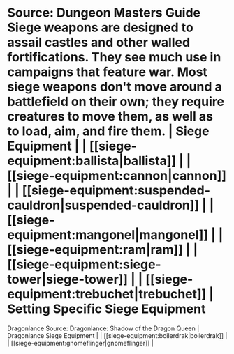 Source: Dungeon Masters Guide
Siege weapons are designed to assail castles and other walled fortifications. They see much use in campaigns that feature war. Most siege weapons don't move around a battlefield on their own; they require creatures to move them, as well as to load, aim, and fire them.
| Siege Equipment |
| [[siege-equipment:ballista|ballista]] |
| [[siege-equipment:cannon|cannon]] |
| [[siege-equipment:suspended-cauldron|suspended-cauldron]] |
| [[siege-equipment:mangonel|mangonel]] |
| [[siege-equipment:ram|ram]] |
| [[siege-equipment:siege-tower|siege-tower]] |
| [[siege-equipment:trebuchet|trebuchet]] |
Setting Specific Siege Equipment
================================
Dragonlance
Source: Dragonlance: Shadow of the Dragon Queen
| Dragonlance Siege Equipment |
| [[siege-equipment:boilerdrak|boilerdrak]] |
| [[siege-equipment:gnomeflinger|gnomeflinger]] |